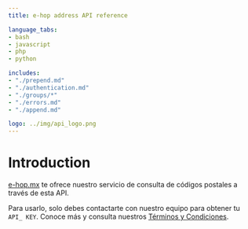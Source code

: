 ```yaml
---
title: e-hop address API reference

language_tabs:
- bash
- javascript
- php
- python

includes:
- "./prepend.md"
- "./authentication.md"
- "./groups/*"
- "./errors.md"
- "./append.md"

logo: ../img/api_logo.png
---
```


# Introduction
<a target="_blank" href="https://e-hop.mx">e-hop.mx</a> te ofrece nuestro servicio de consulta de códigos postales a través de esta API.

<aside>Para usarlo, solo debes contactarte con nuestro equipo para obtener tu <code>API_ KEY</code>. Conoce más y consulta nuestros <a href="https://e-hop.mx/privacy" target="_blank">Términos y Condiciones</a>.</aside>

<!-- Chatra {literal} -->
<script>
    (function(d, w, c) {
        w.ChatraID = 'w8SoThrXtKgHQooGP';
        var s = d.createElement('script');
        w[c] = w[c] || function() {
            (w[c].q = w[c].q || []).push(arguments);
        };
        s.async = true;
        s.src = 'https://call.chatra.io/chatra.js';
        if (d.head) d.head.appendChild(s);
    })(document, window, 'Chatra');

    window.ChatraSetup = {
    colors: {
        buttonText: '#f0f0f0', /* chat button text color */
        buttonBg: '#fd7e14'    /* chat button background color */
    }
};


</script>
<!-- /Chatra {/literal} -->